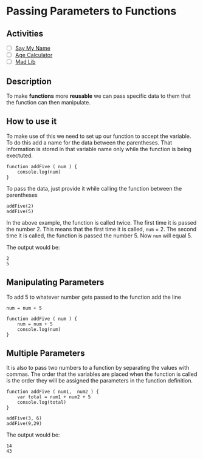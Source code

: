 # Passing Parameters to Functions

## Activities

- [ ] [Say My Name](https://github.com/danleavitt0/codecamp-examples/tree/master/passingParameters/examples/sayMyName)
- [ ] [Age Calculator](https://github.com/danleavitt0/codecamp-examples/tree/master/passingParameters/examples/ageCalculator)
- [ ] [Mad Lib](https://github.com/danleavitt0/codecamp-examples/tree/master/passingParameters/examples/madLib)

## Description

To make **functions** more **reusable** we can pass specific data to them that the function can then manipulate.

## How to use it

To make use of this we need to set up our function to accept the variable. To do this add a 
name for the data between the parentheses. That information is stored in that variable name only while the function is
being exectuted.

```
function addFive ( num ) {
	console.log(num)
}
```

To pass the data, just provide it while calling the function between the parentheses
```
addFive(2)
addFive(5)
```

In the above example, the function is called twice. The first time it is passed the number 2. This means that the first
time it is called, `num` = 2. The second time it is called, the function is passed the number 5. Now `num` will equal 5.

The output would be:
```
2
5
```

## Manipulating Parameters

To add 5 to whatever number gets passed to the function add the line

```
num = num + 5
```
```
function addFive ( num ) {
	num = num + 5
	console.log(num)
}
```
## Multiple Parameters

It is also to pass two numbers to a function by separating the values with commas. The order that the variables are placed when the function is called is the order they will be assigned the parameters in the function definition.

	function addFive ( num1,  num2 ) {
		var total = num1 + num2 + 5
		console.log(total)
	}

	addFive(3, 6)
	addFive(9,29)

The output would be:
```
14
43
```
